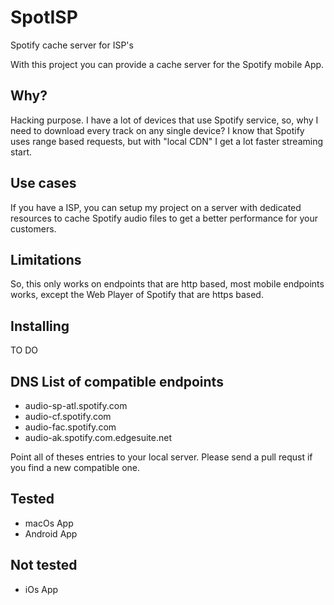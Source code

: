 # SpotISP
Spotify cache server for ISP's

With this project you can provide a cache server for the Spotify mobile App.


## Why?

Hacking purpose. I have a lot of devices that use Spotify service, so, why I need to download every track on any single device? I know that Spotify uses range based requests, but with "local CDN" I get a lot faster streaming start.

## Use cases

If you have a ISP, you can setup my project on a server with dedicated resources to cache Spotify audio files to get a better performance for your customers. 

## Limitations

So, this only works on endpoints that are http based, most mobile endpoints works, except the Web Player of Spotify that are https based.


## Installing

TO DO

## DNS List of compatible endpoints

- audio-sp-atl.spotify.com
- audio-cf.spotify.com
- audio-fac.spotify.com
- audio-ak.spotify.com.edgesuite.net

Point all of theses entries to your local server. Please send a pull requst if you find a new compatible one.

## Tested

- macOs App
- Android App

## Not tested

- iOs App

